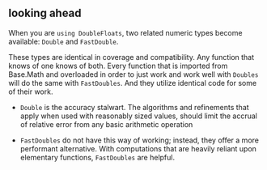 

## looking ahead

When you are `using DoubleFloats`, two related numeric types become available: `Double` and `FastDouble`.

These types are identical in coverage and compatibility. Any function that knows of one knows of both.
Every function that is imported from Base.Math and overloaded in order to just work and work well with
`Doubles` will do the same with `FastDoubles`.  And they utilize identical code for some of their work.


- `Double` is the accuracy stalwart.  The algorithms and refinements that apply when used with reasonably
sized values, should limit the accrual of relative error from any basic arithmetic operation 

- `FastDoubles` do not have this way of working; instead, they offer a more performant alternative.
With computations that are heavily reliant upon elementary functions, `FastDoubles` are helpful.
